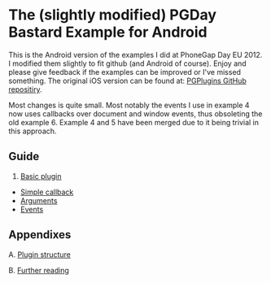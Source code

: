 # The (slightly modified) PGDay Bastard Example for Android

This is the Android version of the examples I did at PhoneGap Day EU 2012. 
I modified them slightly to fit github (and Android of course). Enjoy and 
please give feedback if the examples can be improved or I've missed something. 
The original iOS version can be found at: [PGPlugins GitHub repositiry](https://github.com/rohdef/PGPlugins/).

Most changes is quite small. Most notably the events I use in example 4 now 
uses callbacks over document and window events, thus obsoleting the old example 6. 
Example 4 and 5 have been merged due to it being trivial in this approach.

## Guide
1. [Basic plugin](https://github.com/rohdef/PGPlugins-android/tree/1_Basic_plugin)
- [Simple callback](https://github.com/rohdef/PGPlugins-android/tree/2_Simple_callback)
- [Arguments](https://github.com/rohdef/PGPlugins-android/tree/3_Arguments)
- [Events](https://github.com/rohdef/PGPlugins-android/tree/4_Events)

## Appendixes
A. [Plugin structure](https://github.com/rohdef/PGPlugins/tree/Appendix_A_Plugin_structure)

B. [Further reading](https://github.com/rohdef/PGPlugins/tree/Appendix_B_Further_reading)

